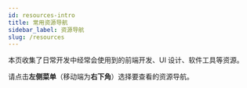 ```yaml
---
id: resources-intro
title: 常用资源导航
sidebar_label: 资源导航
slug: /resources
---
```

本页收集了日常开发中经常会使用到的前端开发、UI 设计、软件工具等资源。

请点击**左侧菜单**（移动端为**右下角**）选择要查看的资源导航。
